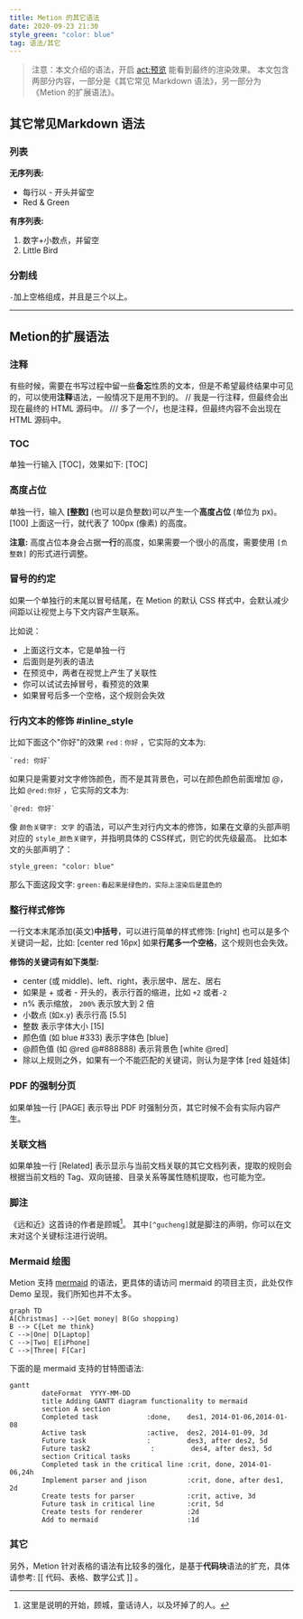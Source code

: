 ```yaml
---
title: Metion 的其它语法
date: 2020-09-23 21:30
style_green: "color: blue"
tag: 语法/其它
---
```

> 注意：本文介绍的语法，开启 <act:预览> 能看到最终的渲染效果。
> 本文包含两部分内容，一部分是《其它常见 Markdown 语法》，另一部分为《Metion 的扩展语法》。

## 其它常见Markdown 语法
### 列表
**无序列表:**
- 每行以 - 开头并留空
- Red & Green

**有序列表:**
1.  数字+小数点，并留空
2.  Little Bird

### 分割线
`-`加上空格组成，并且是三个以上。

- - - - - - -  - - - - - - - - - - - - - - - - - - 

## Metion的扩展语法
### 注释
有些时候，需要在书写过程中留一些**备忘**性质的文本，但是不希望最终结果中可见的，可以使用**注释**语法，一般情况下是用不到的。
// 我是一行注释，但最终会出现在最终的 HTML 源码中。
/// 多了一个/，也是注释，但最终内容不会出现在 HTML 源码中。

### TOC
单独一行输入 [TOC]，效果如下:
[TOC]

### 高度占位
单独一行，输入 **[整数]** (也可以是负整数)可以产生一个**高度占位** (单位为 px)。
[100]
上面这一行，就代表了 100px (像素) 的高度。

**注意:** 高度占位本身会占据**一行**的高度，如果需要一个很小的高度，需要使用 `[负整数]` 的形式进行调整。

### 冒号的约定
如果一个单独行的末尾以冒号结尾，在 Metion 的默认 CSS 样式中，会默认减少间距以让视觉上与下文内容产生联系。

比如说：
- 上面这行文本，它是单独一行
- 后面则是列表的语法
- 在预览中，两者在视觉上产生了关联性
- 你可以试试去掉冒号，看预览的效果
- 如果冒号后多一个空格，这个规则会失效

### 行内文本的修饰 #inline_style
比如下面这个"你好"的效果 `red：你好` ，它实际的文本为:
```
`red: 你好`
```
如果只是需要对文字修饰颜色，而不是其背景色，可以在颜色颜色前面增加 @，比如 `@red:你好` ，它实际的文本为:
```
`@red: 你好`
```

像 `颜色关键字: 文字` 的语法，可以产生对行内文本的修饰，如果在文章的头部声明对应的 `style_颜色关键字`，并指明具体的 CSS样式，则它的优先级最高。
比如本文的头部声明了：
```
style_green: "color: blue"
```
那么下面这段文字:
`green:看起来是绿色的，实际上渲染后是蓝色的`  

### 整行样式修饰
一行文本末尾添加(英文)**中括号**，可以进行简单的样式修饰: [right]
也可以是多个关键词一起，比如: [center red 16px]
如果**行尾多一个空格**，这个规则也会失效。

**修饰的关键词有如下类型:**
- center (或 middle)、left、right，表示居中、居左、居右
- 如果是 + 或者 - 开头的，表示行首的缩进，比如 `+2` 或者`-2`
- n% 表示缩放， `200%` 表示放大到 2 倍
- 小数点 (如x.y)  表示行高 [5.5]
- 整数 表示字体大小 [15]
- 颜色值 (如 blue #333) 表示字体色 [blue]
- @颜色值 (如 @red @#888888) 表示背景色 [white @red]
- 除以上规则之外，如果有一个不能匹配的关键词，则认为是字体 [red 娃娃体]


### PDF 的强制分页
如果单独一行 [PAGE] 表示导出 PDF 时强制分页，其它时候不会有实际内容产生。

### 关联文档
如果单独一行 [Related] 表示显示与当前文档关联的其它文档列表，提取的规则会根据当前文档的 Tag、双向链接、目录关系等属性随机提取，也可能为空。

### 脚注
《远和近》这首诗的作者是顾城[^gucheng]。
其中`[^gucheng]`就是脚注的声明，你可以在文末对这个关键标注进行说明。

[^gucheng]: 这里是说明的开始，顾城，童话诗人，以及坏掉了的人。


### Mermaid 绘图
Metion 支持 [mermaid](https://github.com/knsv/mermaid) 的语法，更具体的请访问 mermaid 的项目主页，此处仅作 Demo 呈现，我们所知也并不太多。

```mermaid
graph TD
A[Christmas] -->|Get money| B(Go shopping)
B --> C{Let me think}
C -->|One| D[Laptop]
C -->|Two| E[iPhone]
C -->|Three| F[Car]
```

下面的是 mermaid 支持的甘特图语法:
```mermaid
gantt
        dateFormat  YYYY-MM-DD
        title Adding GANTT diagram functionality to mermaid
        section A section
        Completed task            :done,    des1, 2014-01-06,2014-01-08
        Active task               :active,  des2, 2014-01-09, 3d
        Future task               :         des3, after des2, 5d
        Future task2               :         des4, after des3, 5d
        section Critical tasks
        Completed task in the critical line :crit, done, 2014-01-06,24h
        Implement parser and jison          :crit, done, after des1, 2d
        Create tests for parser             :crit, active, 3d
        Future task in critical line        :crit, 5d
        Create tests for renderer           :2d
        Add to mermaid                      :1d
```

### 其它
另外，Metion 针对表格的语法有比较多的强化，是基于**代码块**语法的扩充，具体请参考:  [[ 代码、表格、数学公式 ]] 。
